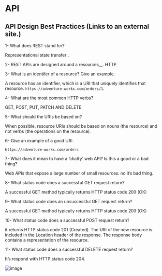 # API 

## API Design Best Practices (Links to an external site.)
1- What does REST stand for?

Representational state transfer .

2- REST APIs are designed around a resources__. 
HTTP

 3- What is an identifer of a resource? Give an example.

A resource has an identifier, which is a URI that uniquely identifies that resource. ` https://adventure-works.com/orders/1 `.

4- What are the most common HTTP verbs?

GET, POST, PUT, PATCH AND DELETE

5- What should the URIs be based on?

When possible, resource URIs should be based on nouns (the resource) and not verbs (the operations on the resource).

6- Give an example of a good URI.

`https://adventure-works.com/orders `

7- What does it mean to have a ‘chatty’ web API? Is this a good or a bad thing?

Web APIs that expose a large number of small resources. no it’s bad thing.

8- What status code does a successful GET request return?

A successful GET method typically returns HTTP status code 200 (OK)

9- What status code does an unsuccessful GET request return?

A successful GET method typically returns HTTP status code 200 (OK)

10- What status code does a successful POST request return?

it returns HTTP status code 201 (Created). The URI of the new resource is included in the Location header of the response. The response body contains a representation of the resource.

11- What status code does a successful DELETE request return?

It’s respond with HTTP status code 204.

![image](https://cloud.google.com/endpoints/docs/images/api_keys_overview.png)
